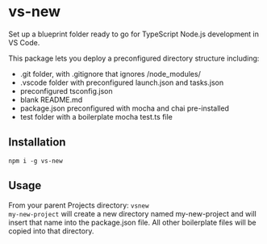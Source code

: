 # vs-new
Set up a blueprint folder ready to go for TypeScript Node.js development in VS Code.

This package lets you deploy a preconfigured directory structure including:
* .git folder, with .gitignore that ignores /node_modules/
* .vscode folder with preconfigured launch.json and tasks.json
* preconfigured tsconfig.json
* blank README.md
* package.json preconfigured with mocha and chai pre-installed
* test folder with a boilerplate mocha test.ts file

## Installation
<code>npm i -g vs-new</code>

## Usage
From your parent Projects directory: <code>vsnew my-new-project</code> will create a new directory named my-new-project and will insert that name into the package.json file. All other boilerplate files will be copied into that directory.
